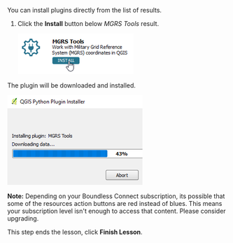 You can install plugins directly from the list of results.

1. Click the **Install** button below *MGRS Tools* result.

    ![install_mgrs_plugin.png](install_mgrs_plugin.png)

The plugin will be downloaded and installed.

![downloading_mgrs_plugin.png](downloading_mgrs_plugin.png)

**Note:** Depending on your Boundless Connect subscription, its possible that
some of the resources action buttons are red instead of blues. This means your
subscription level isn't enough to access that content. Please consider
upgrading.

This step ends the lesson, click **Finish Lesson**.